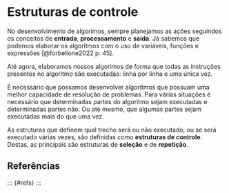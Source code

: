 # Estruturas de controle



No desenvolvimento de algorimos, sempre planejamos as ações seguindos os conceitos de **entrada**, **processamento** e **saída**. Já sabemos que podemos elaborar os algoritmos com o uso de variáveis, funções e expressões [@forbellone2022 p. 45].

Até agora, elaboramos nossos algorimos de forma que todas as instruções presentes no algoritmo são executadas: linha por linha e uma única vez.

É necessário que possamos desenvolver algoritmos que possuam uma melhor capacidade de resolução de problemas. Para várias situações é necessário que determinadas partes do algoritmo sejam executadas e determinadas partes não. Ou até mesmo, que algumas partes sejam executadas mais do que uma vez.  

As estruturas que definem qual trecho será ou não executado, ou se será executado várias vezes, são definidas como **estruturas de controle**. Destas, as principais são estruturas de **seleção** e de **repetição**.



## Referências
::: {#refs}
:::
